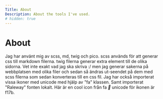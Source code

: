```yaml
---
Title: About
Description: About the tools I've used.
# hidden: true
---
```


About
==================
<div class="center-main" markdown="1">Jag har använt mig av scss, md, twig och pico. scss används för att generar css till markdown filerna. twig filerna generar extra element till de olika sidorna. 
Vet inte exakt vad jag ska skriva :/ men jag generar sakerna på webbplatsen med olika filer och sedan så ändras ut-seendet på dem med scss filerna som sedan konverteras till en css fil. Jag har också importerat vissa ikoner med unicode med hjälp av "fa"
klassen. Samt importerat "Raleway" fonten lokalt. Här är en cool icon från fa <i class="fa">&#xf17b;</i> unicode för ikonen är f17b.
</div>
